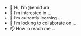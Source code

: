 - 👋 Hi, I’m @emirtura
- 👀 I’m interested in ...
- 🌱 I’m currently learning ...
- 💞️ I’m looking to collaborate on ...
- 📫 How to reach me ...

<!---
emirtura/emirtura is a ✨ special ✨ repository because its `README.md` (this file) appears on your GitHub profile.
You can click the Preview link to take a look at your changes.
--->
